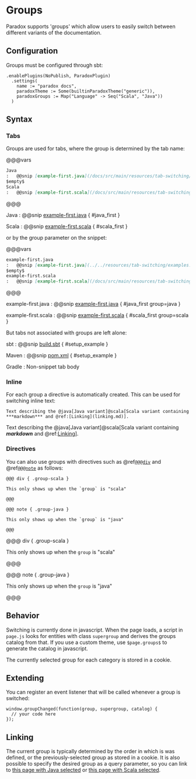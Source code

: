 # Groups

Paradox supports 'groups' which allow users to easily switch between different
variants of the documentation.

## Configuration

Groups must be configured through sbt:

```
.enablePlugins(NoPublish, ParadoxPlugin)
  .settings(
    name := "paradox docs",
    paradoxTheme := Some(builtinParadoxTheme("generic")),
    paradoxGroups := Map("Language" -> Seq("Scala", "Java"))
  )
```

## Syntax

### Tabs

Groups are used for tabs, where the group is determined by the tab name:

@@@vars
```markdown
Java
:   @@snip [example-first.java](/docs/src/main/resources/tab-switching/examples.java) { #java_first }
$empty$
Scala
:   @@snip [example-first.scala](/docs/src/main/resources/tab-switching/examples.scala) { #scala_first }
```
@@@

Java
:   @@snip [example-first.java](/docs/src/main/resources/tab-switching/examples.java) { #java_first }

Scala
:   @@snip [example-first.scala](/docs/src/main/resources/tab-switching/examples.scala) { #scala_first }

or by the group parameter on the snippet:

@@@vars
```markdown
example-first.java
:   @@snip [example-first.java](../../resources/tab-switching/examples.java) { #java_first group=java }
$empty$
example-first.scala
:   @@snip [example-first.scala](/docs/src/main/resources/tab-switching/examples.scala) { #scala_first group=scala }
```
@@@

example-first.java
:   @@snip [example-first.java](/docs/src/main/resources/tab-switching/examples.java) { #java_first group=java }

example-first.scala
:   @@snip [example-first.scala](/docs/src/main/resources/tab-switching/examples.scala) { #scala_first group=scala }


But tabs not associated with groups are left alone:

sbt
:   @@snip [build.sbt](/docs/src/main/resources/build.sbt) { #setup_example }

Maven
:   @@snip [pom.xml](/docs/src/main/resources/pom.xml) { #setup_example }

Gradle
:   Non-snippet tab body


### Inline

For each group a directive is automatically created. This can be used for
switching inline text:

```
Text describing the @java[Java variant]@scala[Scala variant containing ***markdown*** and @ref:[Linking](linking.md)].
```

Text describing the @java[Java variant]@scala[Scala variant containing ***markdown*** and @ref:[Linking](directives/linking.md)].

### Directives

You can also use groups with directives such as @ref[`@@@div`](directives/css-friendliness.md#div)
and @ref[`@@@note`](directives/callouts.md#note-callout) as follows:

```
@@@ div { .group-scala }

This only shows up when the `group` is "scala"

@@@

@@@ note { .group-java }

This only shows up when the `group` is "java"

@@@
```

@@@ div { .group-scala }

This only shows up when the `group` is "scala"

@@@

@@@ note { .group-java }

This only shows up when the `group` is "java"

@@@

## Behavior

Switching is currently done in javascript. When the page loads, a script in
`page.js` looks for entities with class `supergroup` and derives the groups
catalog from that. If you use a custom theme, use `$page.groups$` to generate
the catalog in javascript.

The currently selected group for each category is stored in a cookie.

## Extending

You can register an event listener that will be called whenever a group is switched:

```
window.groupChanged(function(group, supergroup, catalog) {
  // your code here
});
```

## Linking

The current group is typically determined by the order in which is was defined, or the previously-selected
group as stored in a cookie. It is also possible to specify the desired group as a query parameter,
so you can link to [this page with Java selected](?language=java) or [this page with Scala selected](?language=scala).

